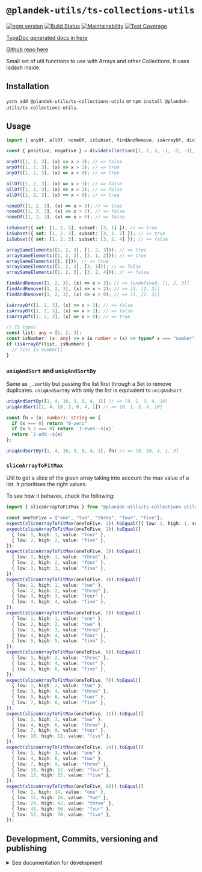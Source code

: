 # `@plandek-utils/ts-collections-utils`

[![npm version](https://badge.fury.io/js/%40plandek-utils%2Fts-collections-utils.svg)](https://badge.fury.io/js/%40plandek-utils%2Fts-collections-utils)
[![Build Status](https://travis-ci.org/plandek-utils/ts-collections-utils.svg?branch=main)](https://travis-ci.org/plandek-utils/ts-collections-utils)
[![Maintainability](https://api.codeclimate.com/v1/badges/5a1cbad6e4912247a7f2/maintainability)](https://codeclimate.com/github/plandek-utils/ts-collections-utils/maintainability)
[![Test Coverage](https://api.codeclimate.com/v1/badges/5a1cbad6e4912247a7f2/test_coverage)](https://codeclimate.com/github/plandek-utils/ts-collections-utils/test_coverage)

[TypeDoc generated docs in here](https://plandek-utils.github.io/ts-collections-utils)

[Github repo here](https://github.com/plandek-utils/ts-collections-utils)

Small set of util functions to use with Arrays and other Collections. It uses lodash inside.

## Installation

`yarn add @plandek-utils/ts-collections-utils` or `npm install @plandek-utils/ts-collections-utils`.

## Usage

```typescript
import { anyOf, allOf, noneOf, isSubset, findAndRemove, isArrayOf, divideCollection } from "@plandek-utils/ts-collections-utils";

const { positive, negative } = divideCollection([1, 2, 3, -1, -2, -3], (x) => x > 0); // => { positive: [1, 2, 3], negative: [-1, -2, -3] }

anyOf([1, 2, 3], (x) => x > 3); // => false
anyOf([1, 2, 3], (x) => x > 2); // => true
anyOf([1, 2, 3], (x) => x > 0); // => true

allOf([1, 2, 3], (x) => x > 3); // => false
allOf([1, 2, 3], (x) => x > 2); // => false
allOf([1, 2, 3], (x) => x > 0); // => true

noneOf([1, 2, 3], (x) => x > 3); // => true
noneOf([1, 2, 3], (x) => x > 2); // => false
noneOf([1, 2, 3], (x) => x > 0); // => false

isSubset({ set: [1, 2, 3], subset: [3, 1] }); // => true
isSubset({ set: [1, 2, 3], subset: [3, 1, 2] }); // => true
isSubset({ set: [1, 2, 3], subset: [3, 2, 4] }); // => false

arraySameElements([1, 2, 3], [1, 2, 3])); // => true
arraySameElements([1, 2, 3], [3, 1, 2])); // => true
arraySameElements([], [])); // => true
arraySameElements([1, 2, 3], [3, 1])); // => false
arraySameElements([1, 2, 3], [3, 2, 4])); // => false

findAndRemove([1, 2, 3], (x) => x > 3); // => [undefined, [1, 2, 3]]
findAndRemove([1, 2, 3], (x) => x > 2); // => [3, [1, 2]]
findAndRemove([1, 2, 3], (x) => x > 0); // => [1, [2, 3]]

isArrayOf([1, 2, 3], (x) => x > 3); // => false
isArrayOf([1, 2, 3], (x) => x > 2); // => false
isArrayOf([1, 2, 3], (x) => x > 0); // => true

// TS types
const list: any = [1, 2, 3];
const isNumber: (x: any) => x is number = (x) => typeof x === "number";
if (isArrayOf(list, isNumber) {
  // list is number[]
}

```

### `uniqAndSort` and `uniqAndSortBy`

Same as `_.sortBy` but passing the list first through a Set to remove duplicates. `uniqAndSortBy` with only the list is equivalent to `uniqAndSort`

```ts
uniqAndSortBy([1, 4, 10, 3, 0, 4, 1]) // => [0, 1, 3, 4, 10]
uniqAndSort([1, 4, 10, 3, 0, 4, 1]) // => [0, 1, 3, 4, 10]

const fn = (x: number): string => {
  if (x === 0) return "0-zero"
  if (x % 2 === 0) return `1-even--${x}`
  return `2-odd--${x}`
};

uniqAndSortBy([1, 4, 10, 3, 0, 4, 1], fn) // => [0, 10, 4, 1, 3]
```

### `sliceArrayToFitMax`

Util to get a slice of the given array taking into account the max value of a list. It prioritises the right values.

To see how it behaves, check the following:

```ts
import { sliceArrayToFitMax } from "@plandek-utils/ts-collections-utils";

const oneToFive = ["one", "two", "three", "four", "five"];
expect(sliceArrayToFitMax(oneToFive, 1)).toEqual([{ low: 1, high: 1, value: "five" }]);
expect(sliceArrayToFitMax(oneToFive, 2)).toEqual([
  { low: 1, high: 1, value: "four" },
  { low: 2, high: 2, value: "five" },
]);
expect(sliceArrayToFitMax(oneToFive, 3)).toEqual([
  { low: 1, high: 1, value: "three" },
  { low: 2, high: 2, value: "four" },
  { low: 3, high: 3, value: "five" },
]);
expect(sliceArrayToFitMax(oneToFive, 4)).toEqual([
  { low: 1, high: 1, value: "two" },
  { low: 2, high: 2, value: "three" },
  { low: 3, high: 3, value: "four" },
  { low: 4, high: 4, value: "five" },
]);
expect(sliceArrayToFitMax(oneToFive, 5)).toEqual([
  { low: 1, high: 1, value: "one" },
  { low: 2, high: 2, value: "two" },
  { low: 3, high: 3, value: "three" },
  { low: 4, high: 4, value: "four" },
  { low: 5, high: 5, value: "five" },
]);
expect(sliceArrayToFitMax(oneToFive, 6)).toEqual([
  { low: 1, high: 2, value: "three" },
  { low: 3, high: 4, value: "four" },
  { low: 5, high: 6, value: "five" },
]);
expect(sliceArrayToFitMax(oneToFive, 7)).toEqual([
  { low: 1, high: 2, value: "two" },
  { low: 3, high: 4, value: "three" },
  { low: 5, high: 6, value: "four" },
  { low: 7, high: 8, value: "five" },
]);
expect(sliceArrayToFitMax(oneToFive, 11)).toEqual([
  { low: 1, high: 3, value: "two" },
  { low: 4, high: 6, value: "three" },
  { low: 7, high: 9, value: "four" },
  { low: 10, high: 12, value: "five" },
]);
expect(sliceArrayToFitMax(oneToFive, 14)).toEqual([
  { low: 1, high: 3, value: "one" },
  { low: 4, high: 6, value: "two" },
  { low: 7, high: 9, value: "three" },
  { low: 10, high: 12, value: "four" },
  { low: 13, high: 15, value: "five" },
]);
expect(sliceArrayToFitMax(oneToFive, 66)).toEqual([
  { low: 1, high: 14, value: "one" },
  { low: 15, high: 28, value: "two" },
  { low: 29, high: 42, value: "three" },
  { low: 43, high: 56, value: "four" },
  { low: 57, high: 70, value: "five" },
]);
```

## Development, Commits, versioning and publishing

<details><summary>See documentation for development</summary>
<p>

See [The Typescript-Starter docs](https://github.com/bitjson/typescript-starter#bump-version-update-changelog-commit--tag-release).

### Commits and CHANGELOG

For commits, you should use [`commitizen`](https://github.com/commitizen/cz-cli)

```sh
yarn global add commitizen

#commit your changes:
git cz
```

As typescript-starter docs state:

This project is tooled for [conventional changelog](https://github.com/conventional-changelog/conventional-changelog) to make managing releases easier. See the [standard-version](https://github.com/conventional-changelog/standard-version) documentation for more information on the workflow, or [`CHANGELOG.md`](CHANGELOG.md) for an example.

```sh
# bump package.json version, update CHANGELOG.md, git tag the release
yarn run version
```

You may find a tool like [**`wip`**](https://github.com/bitjson/wip) helpful for managing work in progress before you're ready to create a meaningful commit.

### Creating the first version

Once you are ready to create the first version, run the following (note that `reset` is destructive and will remove all files not in the git repo from the directory).

```sh
# Reset the repo to the latest commit and build everything
yarn run reset && yarn run test && yarn run doc:html

# Then version it with standard-version options. e.g.:
# don't bump package.json version
yarn run version -- --first-release

# Other popular options include:

# PGP sign it:
# $ yarn run version -- --sign

# alpha release:
# $ yarn run version -- --prerelease alpha
```

And after that, remember to [publish the docs](#publish-the-docs).

And finally push the new tags to github and publish the package to npm.

```sh
# Push to git
git push --follow-tags origin main

# Publish to NPM (allowing public access, required if the package name is namespaced like `@somewhere/some-lib`)
yarn publish --access public
```

### Publish the Docs

```sh
yarn run doc:html && yarn run doc:publish
```

This will generate the docs and publish them in github pages.

### Generate a version

There is a single yarn command for preparing a new release. See [One-step publish preparation script in TypeScript-Starter](https://github.com/bitjson/typescript-starter#one-step-publish-preparation-script)

```sh
# Prepare a standard release
yarn prepare-release

# Push to git
git push --follow-tags origin main

# Publish to NPM (allowing public access, required if the package name is namespaced like `@somewhere/some-lib`)
yarn publish --access public
```

</p>
</details>
